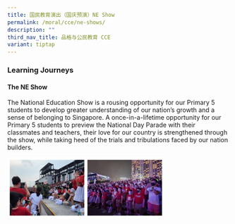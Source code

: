 ```yaml
---
title: 国民教育演出（国庆预演）NE Show
permalink: /moral/cce/ne-shows/
description: ""
third_nav_title: 品格与公民教育 CCE
variant: tiptap
---
```

### Learning Journeys

#### The NE Show

The National Education Show is a rousing opportunity for our Primary 5 students to develop greater understanding of our nation’s growth and a sense of belonging to Singapore. A once-in-a-lifetime opportunity for our Primary 5 students to preview the National Day Parade with their classmates and teachers, their love for our country is strengthened through the show, while taking heed of the trials and tribulations faced by our nation builders.  
  

<img src="/images/via102.png" style="width:70%">